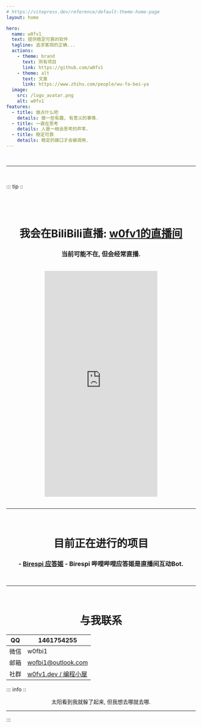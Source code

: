 ```yaml
---
# https://vitepress.dev/reference/default-theme-home-page
layout: home

hero:
  name: w0fv1_
  text: 提供稳定可靠的软件
  tagline: 追求客观的正确...
  actions:
    - theme: brand
      text: 所有项目
      link: https://github.com/w0fv1
    - theme: alt
      text: 文章
      link: https://www.zhihu.com/people/wu-fa-bei-ya
  image:
    src: /logo_avatar.png
    alt: w0fv1
features:
  - title: 做点什么吧
    details: 做一些有趣, 有意义的事情.
  - title: 一直在思考
    details: 人是一根会思考的芦苇.
  - title: 稳定可靠
    details: 稳定的接口才会被调用.
---
```




<br>
<hr>
<br>

::: tip ::

# 

<br>

# <center>我会在BiliBili直播: [w0fv1的直播间](https://live.bilibili.com/7418658) </center>

### <center>当前可能不在, 但会经常直播.</center>

<br>
<center>
<iframe style="height:600px;" src="https://www.bilibili.com/blackboard/live/live-activity-player.html?cid=7418658&quality=0" frameborder="no"    framespacing="0" scrolling="no" allow="autoplay; encrypted-media" allowfullscreen="true"></iframe>
</center>

<br>
<hr>
<br>

# <center> 目前正在进行的项目 </center>

### <center> - [Birespi 应答姬](https://github.com/w0fv1/birespi) - Birespi 哔哩哔哩应答姬是直播间互动Bot.</center>

<br>
<hr>
<br>

# <center> 与我联系</center>

<div class ="center">

| QQ   | 1461754255                                             |
| ---- | ------------------------------------------------------ |
| 微信 | w0fbi1                                                 |
| 邮箱 | wofbi1@outlook.com                                     |
| 社群 | [w0fv1.dev / 编程小屋](https://qm.qq.com/q/osNLzhTIaI) |

</div>

::: info ::

<center>

太阳看到我就躲了起来, 但我想去哪就去哪.

</center>

<hr/>
:::
